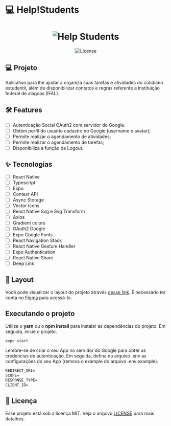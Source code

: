 # 💻 Help!Students

<h1 align="center">
  <img alt="Help Students" title="Help Students" src="https://user-images.githubusercontent.com/57350762/150560525-81a701c9-f8be-4d80-986e-b79552c5e482.png" />
</h1>

<p align="center">
  <img alt="License" src="https://img.shields.io/static/v1?label=license&message=MIT&color=E51C44&labelColor=0A1033">
</p>

## 💻 Projeto

Aplicativo para lhe ajudar a organiza suas tarefas e atividades do cotidiano estudantil, além de disponibilizar contatos e regras referente a instituição federal de alagoas (IFAL).

## :hammer_and_wrench: Features

- [ ] Autenticação Social OAuth2 com servidor do Google.
- [ ] Obtém perfil do usuário cadastro no Google (username e avatar);
- [ ] Permite realizar o agendamento de atividades;
- [ ] Permite realizar o agendamento de tarefas;
- [ ] Disponibiliza a função de Logout.

## ✨ Tecnologias

- [ ] React Native
- [ ] Typescript
- [ ] Expo
- [ ] Context API
- [ ] Async Storage
- [ ] Vector Icons
- [ ] React Native Svg e Svg Transform
- [ ] Axios
- [ ] Gradient colors
- [ ] OAuth2 Google
- [ ] Expo Google Fonts
- [ ] React Navigation Stack
- [ ] React Native Gesture Handler
- [ ] Expo Authentication
- [ ] React Native Share
- [ ] Deep Link

## 🔖 Layout

Você pode visualizar o layout do projeto através [desse link](https://www.figma.com/file/qKXm59uHrz9AxYG8vrwQsR/help!students?node-id=2%3A2). É necessário ter conta no [Figma](http://figma.com/) para acessá-lo.

## Executando o projeto

Utilize o **yarn** ou o **npm install** para instalar as dependências do projeto.
Em seguida, inicie o projeto.

```cl
expo start
```

Lembre-se de criar o seu App no servidor do Google para obter as credencias de autenticação. Em seguida, defina no arquivo .env as configurações do seu App (remova o example do arquivo .env.example).

```cl
REDIRECT_URI=
SCOPE=
RESPONSE_TYPE=
CLIENT_ID=
```

## 📄 Licença

Esse projeto está sob a licença MIT. Veja o arquivo [LICENSE](LICENSE.md) para mais detalhes.

<br />
